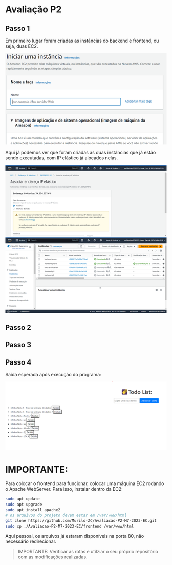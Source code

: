 # Avaliação P2

## Passo 1
Em primeiro lugar foram criadas as instâncias do backend e frontend, ou seja, duas EC2. 

<img src="./media/instancia1.png" display="flex">

Aqui já podemos ver que foram criadas as duas instâncias que já estão sendo executadas, com IP elástico já alocados nelas.

<img src="./media/ipelastico.png" display="flex">
<img src="./media/instancia2.png" display="flex">

## Passo 2 
## Passo 3 
## Passo 4 
Saída esperada após execução do programa:

<img src="./media/tela-front.png" display="flex">

# IMPORTANTE:

Para colocar o frontend para funcionar, colocar uma máquina EC2 rodando o Apache WebServer.
Para isso, instalar dentro da EC2:

```bash
sudo apt update
sudo apt upgrade
sudo apt install apache2
# os arquivos do projeto devem estar em /var/www/html
git clone https://github.com/Murilo-ZC/Avaliacao-P2-M7-2023-EC.git
sudo cp ./Avaliacao-P2-M7-2023-EC/frontend /var/www/html
```

Aqui pessoal, os arquivos já estaram disponíveis na porta 80, não necessário redirecionar.

> IMPORTANTE: Verificar as rotas e utilziar o seu próprio repositório com as modificações realizadas.
